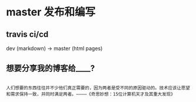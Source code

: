 # master 发布和编写
## travis ci/cd
dev (markdown) -> master (html pages)

## 想要分享我的博客给____?

##
```人们想要的东西往往并不少他们真正需要的，因为两者是受不同的原因驱动的。技术应该让愿望和需求保持一致，并同时满足两者。————《奇思妙想：15位计算机天才及其重大发现》```